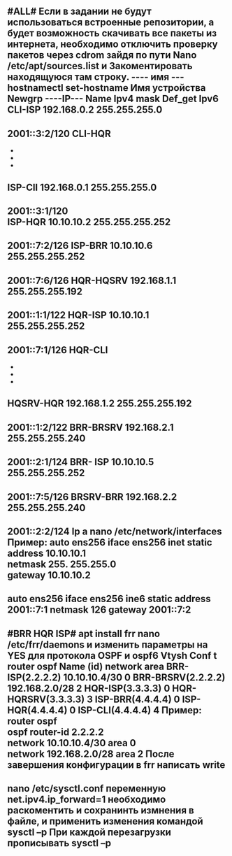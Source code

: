 #ALL# 
Если в задании не будут использоваться встроенные репозитории, а будет возможность скачивать все пакеты из интернета, необходимо отключить проверку пакетов через cdrom зайдя по пути Nano /etc/apt/sources.list и Закоментировать находящуюся там строку. 
---- имя --- 
hostnamectl set-hostname Имя устройства 
Newgrp 
----IP--- 
Name
Ipv4 
mask 
Def_get 
Ipv6 
CLI-ISP 
192.168.0.2 
255.255.255.0 
- 
2001::3:2/120 
CLI-HQR 
- 
- 
- 
-  
ISP-ClI 
192.168.0.1 
255.255.255.0 
- 
2001::3:1/120  
ISP-HQR 
10.10.10.2 
255.255.255.252 
- 
2001::7:2/126 
ISP-BRR 
10.10.10.6 
255.255.255.252 
- 
2001::7:6/126 
HQR-HQSRV 
192.168.1.1 
255.255.255.192 
- 
2001::1:1/122 
HQR-ISP 
10.10.10.1 
255.255.255.252 
- 
2001::7:1/126 
HQR-CLI 
- 
- 
- 
- 
HQSRV-HQR 
192.168.1.2 
255.255.255.192 
- 
2001::1:2/122 
BRR-BRSRV 
192.168.2.1 
255.255.255.240 
- 
2001::2:1/124 
BRR- ISP 
10.10.10.5 
255.255.255.252 
- 
2001::7:5/126 
BRSRV-BRR 
192.168.2.2 
255.255.255.240 
- 
2001::2:2/124 
Ip a 
nano /etc/network/interfaces 
Пример: 
auto ens256 
 iface ens256 inet static 
address 10.10.10.1  
netmask 255. 255.255.0  
gateway 10.10.10.2 
--------------- 
auto ens256 
 iface ens256 ine6 static 
address 2001::7:1 
netmask 126 
gateway 2001::7:2 
--------------------- 
#BRR HQR ISP# 
apt install frr 
nano /etc/frr/daemons и изменить параметры на YES для протокола OSPF и ospf6 
Vtysh 
Conf t  
router ospf 
Name (id) 
network 
area 
BRR-ISP(2.2.2.2) 
10.10.10.4/30 
0 
BRR-BRSRV(2.2.2.2) 
192.168.2.0/28 
2 
HQR-ISP(3.3.3.3) 
0
HQR-HQRSRV(3.3.3.3) 
3 
ISP-BRR(4.4.4.4) 
0 
ISP-HQR(4.4.4.4) 
0 
ISP-CLI(4.4.4.4) 
4 
Пример:  
router ospf  
ospf router-id 2.2.2.2  
network 10.10.10.4/30 area 0  
network 192.168.2.0/28 area 2 
После завершения конфигурации в frr написать write 
------------------------------------------------- 
nano /etc/sysctl.conf 
переменную net.ipv4.ip_forward=1 необходимо раскоментить и сохранинть измнения в файле, и применить изменения командой sysctl –p 
При каждой перезагрузки прописывать sysctl –p 
---------------------------------- 

